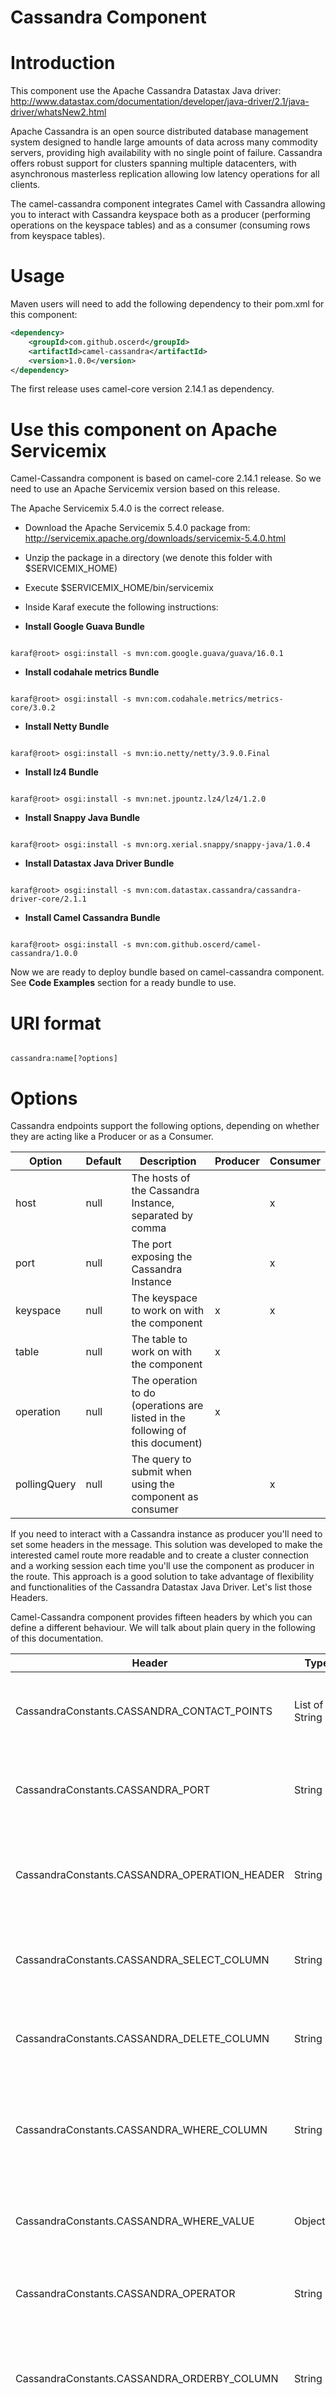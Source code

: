 # Cassandra Component

# Introduction

This component use the Apache Cassandra Datastax Java driver: http://www.datastax.com/documentation/developer/java-driver/2.1/java-driver/whatsNew2.html

Apache Cassandra is an open source distributed database management system designed to handle large amounts of data across many commodity servers, providing high availability with no single point of failure. Cassandra offers robust support for clusters spanning multiple datacenters, with asynchronous masterless replication allowing low latency operations for all clients.

The camel-cassandra component integrates Camel with Cassandra allowing you to interact with Cassandra keyspace both as a producer (performing operations on the keyspace tables) and as a consumer (consuming rows from keyspace tables).

# Usage

Maven users will need to add the following dependency to their pom.xml for this component:

```xml
<dependency>
    <groupId>com.github.oscerd</groupId>
    <artifactId>camel-cassandra</artifactId>
    <version>1.0.0</version>
</dependency>
```

The first release uses camel-core version 2.14.1 as dependency.

# Use this component on Apache Servicemix

Camel-Cassandra component is based on camel-core 2.14.1 release. So we need to use an Apache Servicemix version based on this release.

The Apache Servicemix 5.4.0 is the correct release.

- Download the Apache Servicemix 5.4.0 package from: http://servicemix.apache.org/downloads/servicemix-5.4.0.html

- Unzip the package in a directory (we denote this folder with $SERVICEMIX_HOME)

- Execute $SERVICEMIX_HOME/bin/servicemix

- Inside Karaf execute the following instructions:

- __Install Google Guava Bundle__

```shell

karaf@root> osgi:install -s mvn:com.google.guava/guava/16.0.1

```

- __Install codahale metrics Bundle__

```shell

karaf@root> osgi:install -s mvn:com.codahale.metrics/metrics-core/3.0.2

```

- __Install Netty Bundle__

```shell

karaf@root> osgi:install -s mvn:io.netty/netty/3.9.0.Final

```

- __Install lz4 Bundle__

```shell

karaf@root> osgi:install -s mvn:net.jpountz.lz4/lz4/1.2.0

```

- __Install Snappy Java Bundle__

```shell

karaf@root> osgi:install -s mvn:org.xerial.snappy/snappy-java/1.0.4

```

- __Install Datastax Java Driver Bundle__

```shell

karaf@root> osgi:install -s mvn:com.datastax.cassandra/cassandra-driver-core/2.1.1

```

- __Install Camel Cassandra Bundle__ 

```shell

karaf@root> osgi:install -s mvn:com.github.oscerd/camel-cassandra/1.0.0

```

Now we are ready to deploy bundle based on camel-cassandra component. See __Code Examples__ section for a ready bundle to use.

# URI format

```

cassandra:name[?options]

```

# Options

Cassandra endpoints support the following options, depending on whether they are acting like a Producer or as a Consumer.

| Option              | Default | Description                                                                         | Producer     | Consumer    |
|---------------------|---------|-------------------------------------------------------------------------------------|--------------|-------------|
| host                | null    | The hosts of the Cassandra Instance, separated by comma                             |              |      x      |
| port                | null    | The port exposing the Cassandra Instance                                            |              |      x      |
| keyspace            | null    | The keyspace to work on with the component                                          |      x       |      x      |
| table               | null    | The table to work on with the component                                             |      x       |             |
| operation           | null    | The operation to do (operations are listed in the following of this document)       |      x       |             |
| pollingQuery        | null    | The query to submit when using the component as consumer                            |              |      x      |

If you need to interact with a Cassandra instance as producer you'll need to set some headers in the message. This solution was developed to make the interested camel route more readable and to create a cluster connection and a working session each time you'll use the component as producer in the route. This approach is a good solution to take advantage of flexibility and functionalities of the Cassandra Datastax Java Driver. Let's list those Headers.

Camel-Cassandra component provides fifteen headers by which you can define a different behaviour. We will talk about plain query in the following of this documentation.

| Header                                           | Type                     | Description                                                                            |
|--------------------------------------------------|--------------------------|----------------------------------------------------------------------------------------|
| CassandraConstants.CASSANDRA_CONTACT_POINTS      | List of String             | A contact points list to connect to the different Cassandra instances                  |
| CassandraConstants.CASSANDRA_PORT                | String                   | The (same) port where the different Cassandra Instances are exposed                    |
| CassandraConstants.CASSANDRA_OPERATION_HEADER    | String                   | The operation to do on the keyspace and table of Cassandra instances                   |
| CassandraConstants.CASSANDRA_SELECT_COLUMN       | String                   | If you need to select a specific column in a query, define this header                 |
| CassandraConstants.CASSANDRA_DELETE_COLUMN       | String                   | If you need to delete on a specific column in a query, define this header              |
| CassandraConstants.CASSANDRA_WHERE_COLUMN        | String                   | If you need to specify a where clause, define the interested column in this header     |
| CassandraConstants.CASSANDRA_WHERE_VALUE         | Object                   | Define the value of the interested where column in this header                         |
| CassandraConstants.CASSANDRA_OPERATOR            | String                   | Define the operator to work with on a clause (eq, in, lt, lte etc.)                    |
| CassandraConstants.CASSANDRA_ORDERBY_COLUMN      | String                   | If you need to specify an order by clause, define the interested column in this header |
| CassandraConstants.CASSANDRA_ORDER_DIRECTION     | String                   | Define the direction of the order by column in this header (asc or desc)               |
| CassandraConstants.CASSANDRA_UPDATE_OBJECT       | HashMap of String, Object  | Define an updating object to use                                                       |
| CassandraConstants.CASSANDRA_INSERT_OBJECT       | HashMap of String, Object  | Define an inserting object to use                                                      |
| CassandraConstants.CASSANDRA_COUNTER_COLUMN      | String                   | Define the name of a counter column you need to increment or decrement                 |
| CassandraConstants.CASSANDRA_COUNTER_VALUE       | String                   | Define the incrementing or decrementing value of a counter column specified            |
| CassandraConstants.CASSANDRA_BATCH_QUERY         | String                   | A query to use in a batch operation                                                    |
| CassandraConstants.CASSANDRA_BATCH_QUERY_LIST    | List of Object[]         | The object arrays to use in the batch query                                            |

If you need to execute a complex query you can set the body of your message with the plain query and execute a plain query operation.

# Operations

Here we list the possible operation to specify in the operation parameter of the URI.

- __selectAll__: A select all operation on a table of a keyspace
- __selectAllWhere__: A select all operation with a where clause on a table of a keyspace
- __selectColumn__: A select for a specific column on a table of a keyspace
- __selectColumnWhere__: A select for a specific column with a where clause on a table of a keyspace
- __update__: An update
- __insert__: An insert
- __deleteColumnWhere__: A delete for a specific column with a where clause on a table of a keyspace
- __deleteWhere__: A delete with a where clause
- __incrCounter__: An increment of a counter
- __decrCounter__: A decrement of a counter
- __batchInsert__: A batch insert

# Operators

Here we list the possible operator to specify in CASSANDRA_OPERATOR header of a message.

- __eq__: equal
- __lt__: less than
- __lte__: less than or equal
- __gt__: greater than
- __gte__: greater than or equal
- __in__: in
- __asc__: ascending
- __desc__: descending

# Examples

- Consumer

Example of camel-cassandra used as Consumer:

```java

from("cassandra:cluster?host=127.0.0.1&port=9042&keyspace=simplex&pollingQuery=select * from songs")
    .to("mock:result");

```

This route will poll a Cassandra instances running on 127.0.0.1 on port 9042. The keyspace will be simplex and the polling query _select * from songs_ . The result will be a Datastax Java Driver result set.

- Producer

Examples of camel-cassandra used as Producer:

_Example 1_:

```java

String addr = "127.0.0.1";
List<String> collAddr = new ArrayList<String>();
collAddr.add(addr);
    
from("direct:in")
    .setHeader(CassandraConstants.CASSANDRA_CONTACT_POINTS, constant(collAddr))
    .to("cassandra:cassandraConnection?keyspace=simplex&table=songs&operation=selectAll")
    .to("mock:result");

```

This route will connect to the cassandra instance running on 127.0.0.1 and port 9042, and will query all rows on the keyspace simplex and table songs.

_Example 2_:

```java

String addr = "127.0.0.1";
List<String> collAddr = new ArrayList<String>();
collAddr.add(addr);
    
from("direct:in")
    .setHeader(CassandraConstants.CASSANDRA_CONTACT_POINTS, constant(collAddr))
    .setHeader(CassandraConstants.CASSANDRA_WHERE_COLUMN, constant("album"))
    .setHeader(CassandraConstants.CASSANDRA_WHERE_VALUE, constant("The gathering"))
    .setHeader(CassandraConstants.CASSANDRA_OPERATOR, constant("eq"))
    .to("cassandra:cassandraConnection?keyspace=simplex&table=songs&operation=selectAllWhere")
    .to("mock:result");

```

This route will connect to the cassandra instance running on 127.0.0.1 and port 9042, and will query all rows on the keyspace simplex and table songs where the column _album_ is equal to "The gathering". 
Obviously we need to ensure index on the column album to make this query works.

_Example 3_:

```java

String addr = "127.0.0.1";
List<String> collAddr = new ArrayList<String>();
collAddr.add(addr);
    
from("direct:in")
    .setHeader(CassandraConstants.CASSANDRA_CONTACT_POINTS, constant(collAddr))
    .setHeader(CassandraConstants.CASSANDRA_SELECT_COLUMN, constant("title"))
    .to("cassandra:cassandraConnection?keyspace=simplex&table=songs&operation=selectColumn")
    .to("mock:result");

```

This route will connect to the cassandra instance running on 127.0.0.1 and port 9042, and will query for title column on all the rows on the keyspace simplex and table songs.

_Example 4_:

```java

String addr = "127.0.0.1";
List<String> collAddr = new ArrayList<String>();
collAddr.add(addr);
    
from("direct:in")
    .setHeader(CassandraConstants.CASSANDRA_CONTACT_POINTS, constant(collAddr))
    .setHeader(CassandraConstants.CASSANDRA_WHERE_COLUMN, constant("album"))
    .setHeader(CassandraConstants.CASSANDRA_WHERE_VALUE, constant("The gathering"))
    .setHeader(CassandraConstants.CASSANDRA_SELECT_COLUMN, constant("title"))
    .setHeader(CassandraConstants.CASSANDRA_OPERATOR, constant("eq"))
    .to("cassandra:cassandraConnection?keyspace=simplex&table=songs&operation=selectColumnWhere")
    .to("mock:result");

```

This route will connect to the cassandra instance running on 127.0.0.1 and port 9042, and will query for title column on all the rows on the keyspace simplex and table songs, where the album column is equal to "The gathering". Obviously we need to ensure index on the columns _album_ and _title_ to make this query works.

_Example 5_:

```java

String addr = "127.0.0.1";
List<String> collAddr = new ArrayList<String>();
collAddr.add(addr);

Set<String> tags = new HashSet<String>();
tags.add("2003");
tags.add("Trash");
HashMap<String, Object> insert = new HashMap<String, Object>();
insert.put("id", 6);
insert.put("album", "St. Anger");
insert.put("title", "St. Anger");
insert.put("artist", "Metallica");
insert.put("tags", tags);
    
from("direct:in")
    .setHeader(CassandraConstants.CASSANDRA_CONTACT_POINTS, constant(collAddr))
    .setHeader(CassandraConstants.CASSANDRA_INSERT_OBJECT, constant(insert))
    .to("cassandra:cassandraConnection?keyspace=simplex&table=songs&operation=insert")
    .to("mock:result");

```

This route will connect to the cassandra instance running on 127.0.0.1 and port 9042, and will insert a song into the songs table of simplex keyspace.

_Example 6_:

```java

String addr = "127.0.0.1";
List<String> collAddr = new ArrayList<String>();
collAddr.add(addr);

HashMap<String, Object> updatingObject = new HashMap<String, Object>();
updatingObject.put("album", "Low");
updatingObject.put("title", "Low");
    
from("direct:in")
    .setHeader(CassandraConstants.CASSANDRA_CONTACT_POINTS, constant(collAddr))
    .setHeader(CassandraConstants.CASSANDRA_WHERE_COLUMN, constant("id"))
    .setHeader(CassandraConstants.CASSANDRA_WHERE_VALUE, constant(1))
    .setHeader(CassandraConstants.CASSANDRA_OPERATOR, constant("eq"))
    .setHeader(CassandraConstants.CASSANDRA_UPDATE_OBJECT, constant(updatingObject))
    .to("cassandra:simplex?keyspace=simplex&table=songs&operation=update")
    .to("mock:result");

```

This route will connect to the cassandra instance running on 127.0.0.1 and port 9042, and will update the song with _id_ equal to 1 into the songs table of simplex keyspace, changing the _album_ and _title_ columns.

_Example 7_:

```java

String addr = "127.0.0.1";
List<String> collAddr = new ArrayList<String>();
collAddr.add(addr);
    
from("direct:in")
    .setHeader(CassandraConstants.CASSANDRA_CONTACT_POINTS, constant(collAddr))
    .setHeader(CassandraConstants.CASSANDRA_WHERE_COLUMN, constant("id"))
    .setHeader(CassandraConstants.CASSANDRA_WHERE_VALUE, constant(6))
    .setHeader(CassandraConstants.CASSANDRA_OPERATOR, constant("eq"))
    .to("cassandra:cassandraConnection?keyspace=simplex&table=songs&operation=deleteWhere")
    .to("mock:result");

```

This route will connect to the cassandra instance running on 127.0.0.1 and port 9042, and will delete the song with _id_ equal to 6 into the songs table of simplex keyspace.

_Example 8_:

```java

String addr = "127.0.0.1";
List<String> collAddr = new ArrayList<String>();
collAddr.add(addr);
    
from("direct:in")
    .setHeader(CassandraConstants.CASSANDRA_CONTACT_POINTS, constant(collAddr))
    .setHeader(CassandraConstants.CASSANDRA_WHERE_COLUMN, constant("id"))
    .setHeader(CassandraConstants.CASSANDRA_WHERE_VALUE, constant(6))
    .setHeader(CassandraConstants.CASSANDRA_OPERATOR, constant("eq"))
    .setHeader(CassandraConstants.CASSANDRA_DELETE_COLUMN, constant("tags"))
    .to("cassandra:cassandraConnection?keyspace=simplex&table=songs&operation=deleteColumnWhere")
    .to("mock:result");

```

This route will connect to the cassandra instance running on 127.0.0.1 and port 9042, and will delete the column _tags_ of the song with _id_ equal to 6 into the songs table of simplex keyspace.

_Example 9_:

```java

String addr = "127.0.0.1";
List<String> collAddr = new ArrayList<String>();
collAddr.add(addr);
    
from("direct:in")
    .setHeader(CassandraConstants.CASSANDRA_CONTACT_POINTS, constant(collAddr))
    .setHeader(CassandraConstants.CASSANDRA_WHERE_COLUMN, constant("id"))
    .setHeader(CassandraConstants.CASSANDRA_WHERE_VALUE, constant(1))
    .setHeader(CassandraConstants.CASSANDRA_OPERATOR, constant("eq"))
    .setHeader(CassandraConstants.CASSANDRA_COUNTER_COLUMN, constant("like"))
    .setHeader(CassandraConstants.CASSANDRA_COUNTER_VALUE, constant(new Long(5)))
    .to("cassandra:cassandraConnection?keyspace=simplex&table=counter&operation=incrCounter")
    .to("mock:result");

```

This route will connect to the cassandra instance running on 127.0.0.1 and port 9042, and will increment of 5 units the _like_ counter of the song with _id_ equal to 1, into the songs table of simplex keyspace.

_Example 10_:

```java

String addr = "127.0.0.1";
List<String> collAddr = new ArrayList<String>();
collAddr.add(addr);
    
from("direct:in")
    .setHeader(CassandraConstants.CASSANDRA_CONTACT_POINTS, constant(collAddr))
    .setHeader(CassandraConstants.CASSANDRA_WHERE_COLUMN, constant("id"))
    .setHeader(CassandraConstants.CASSANDRA_WHERE_VALUE, constant(1))
    .setHeader(CassandraConstants.CASSANDRA_OPERATOR, constant("eq"))
    .setHeader(CassandraConstants.CASSANDRA_COUNTER_COLUMN, constant("like"))
    .setHeader(CassandraConstants.CASSANDRA_COUNTER_VALUE, constant(new Long(5)))
    .to("cassandra:cassandraConnection?keyspace=simplex&table=counter&operation=decrCounter")
    .to("mock:result");

```

This route will connect to the cassandra instance running on 127.0.0.1 and port 9042, and will decrement of 5 units the _like_ counter of the song with _id_ equal to 1, into the songs table of simplex keyspace.

_Example 11_:

```java

String addr = "127.0.0.1";
List<String> collAddr = new ArrayList<String>();
collAddr.add(addr);
    
from("direct:in")
    .setHeader(CassandraConstants.CASSANDRA_CONTACT_POINTS, constant(collAddr))
    .setBody(constant("SELECT id, album, title FROM songs"))
    .to("cassandra:cassandraConnection?keyspace=simplex")
    .to("mock:result");

```

This route will connect to the cassandra instance running on 127.0.0.1 and port 9042, and will submit the plain query _SELECT id, album, title FROM songs_

_Example 12_:

```java

String addr = "127.0.0.1";
List<String> collAddr = new ArrayList<String>();
collAddr.add(addr);

List<Object[]> objectArrayList = new ArrayList<Object[]>();
Object[] object = {7, "Fight Fire with Fire", "Ride the Lightning", "Metallica"};
Object[] object1 = {8, "Ride the Lightning", "Ride the Lightning", "Metallica"};
Object[] object2 = {9, "For Whom the Bell Tolls", "Ride the Lightning", "Metallica"};
Object[] object3 = {10, "Fade To Black", "Ride the Lightning", "Metallica"};
Object[] object4 = {11, "Trapped Under Ice", "Ride the Lightning", "Metallica"};
Object[] object5 = {12, "Escape", "Ride the Lightning", "Metallica"};
Object[] object6 = {13, "Creeping Death", "Ride the Lightning", "Metallica"};
Object[] object7 = {14, "The Call of Ktulu", "Ride the Lightning", "Metallica"};
objectArrayList.add(object);
objectArrayList.add(object1);
objectArrayList.add(object2);
objectArrayList.add(object3);
objectArrayList.add(object4);
objectArrayList.add(object5);
objectArrayList.add(object6);
objectArrayList.add(object7);
    
from("direct:in")
    .setHeader(CassandraConstants.CASSANDRA_CONTACT_POINTS, constant(collAddr))
    .setHeader(CassandraConstants.CASSANDRA_BATCH_QUERY, constant("INSERT INTO songs (id, title, album, artist) VALUES (?, ?, ?, ?);"))
    .setHeader(CassandraConstants.CASSANDRA_BATCH_QUERY_LIST, constant(objectArrayList))
    .to("cassandra:cassandraConnection?keyspace=simplex&table=songs&operation=batchInsert")
    .to("mock:result");

```

This route will connect to the cassandra instance running on 127.0.0.1 and port 9042, and will submit a batch Insert of 7 songs.

# Code Examples

- https://github.com/oscerd/camel-cassandra-example: A simple Camel Route using Camel-cassandra component
- https://github.com/oscerd/camel-cassandra-servicemix-example: A simple Camel Route, to be deployed on ServiceMix, using Camel-cassandra component.

# ToDo List

- Add support for username/password authentication to cassandra [x]
- Adding limit parameter [x]
- Add support for Cluster bean reference [x]
- Add support for Session bean reference
- Improve Batch operation support (one message, multiple different batch operations)
- Improve testing
- Define a ResultSet conversion parameter
